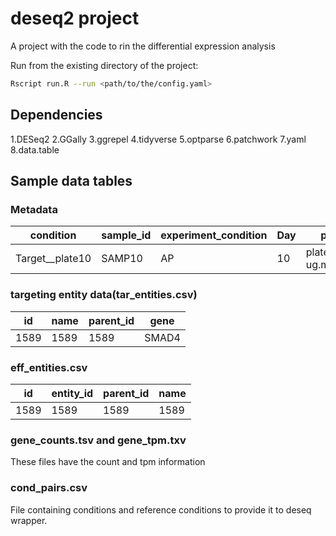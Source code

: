 # deseq2 project

A project with the code to rin the differential expression analysis

Run from the existing directory of the project:

``` bash
Rscript run.R --run <path/to/the/config.yaml>
```

## Dependencies

1.DESeq2 2.GGally 3.ggrepel 4.tidyverse 5.optparse 6.patchwork 7.yaml 8.data.table

## Sample data tables

### Metadata

| condition         | sample_id | experiment_condition | Day | plate              | well | ngs_id   |
|-----------|-----------|-----------|-----------|-----------|-----------|-----------|
| Target\_\_plate10 | SAMP10    | AP                   | 10  | plate100_0 ug.ml_1 | 9    | NGSXXXXX |

### targeting entity data(tar_entities.csv)

| id   | name | parent_id | gene  |
|------|------|-----------|-------|
| 1589 | 1589 | 1589      | SMAD4 |

### eff_entities.csv

| id   | entity_id | parent_id | name  |
|------|------|-----------|-------|
| 1589 | 1589 | 1589      | 1589 |

### gene_counts.tsv and gene_tpm.txv

These files have the count and tpm information

### cond_pairs.csv

File containing conditions and reference conditions to provide it to deseq wrapper.


